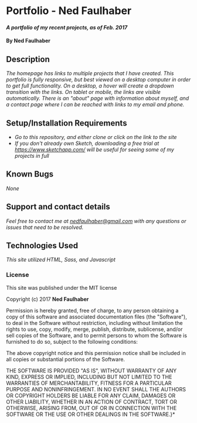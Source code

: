 # Portfolio - Ned Faulhaber

#### _A portfolio of my recent projects, as of Feb. 2017_

#### By **Ned Faulhaber**

## Description

_The homepage has links to multiple projects that I have created.  This portfolio is fully responsive, but best viewed on a desktop computer in order to get full functionality. On a desktop, a hover will create a dropdown transition with the links. On tablet or mobile, the links are visible automatically.  There is an "about" page with information about myself, and a contact page where I can be reached with links to my email and phone._

## Setup/Installation Requirements

* _Go to this repository, and either clone or click on the link to the site_
* _If you don't already own Sketch, downloading a free trial at https://www.sketchapp.com/ will be useful for seeing some of my projects in full_

## Known Bugs

_None_

## Support and contact details

_Feel free to contact me at nedfaulhaber@gmail.com with any questions or issues that need to be resolved._

## Technologies Used

_This site utilized HTML, Sass, and Javascript_

### License

This site was published under the MIT license

Copyright (c) 2017 **Ned Faulhaber**

Permission is hereby granted, free of charge, to any person obtaining a copy
of this software and associated documentation files (the "Software"), to deal
in the Software without restriction, including without limitation the rights
to use, copy, modify, merge, publish, distribute, sublicense, and/or sell
copies of the Software, and to permit persons to whom the Software is
furnished to do so, subject to the following conditions:

The above copyright notice and this permission notice shall be included in all
copies or substantial portions of the Software.

THE SOFTWARE IS PROVIDED "AS IS", WITHOUT WARRANTY OF ANY KIND, EXPRESS OR
IMPLIED, INCLUDING BUT NOT LIMITED TO THE WARRANTIES OF MERCHANTABILITY,
FITNESS FOR A PARTICULAR PURPOSE AND NONINFRINGEMENT. IN NO EVENT SHALL THE
AUTHORS OR COPYRIGHT HOLDERS BE LIABLE FOR ANY CLAIM, DAMAGES OR OTHER
LIABILITY, WHETHER IN AN ACTION OF CONTRACT, TORT OR OTHERWISE, ARISING FROM,
OUT OF OR IN CONNECTION WITH THE SOFTWARE OR THE USE OR OTHER DEALINGS IN THE
SOFTWARE.}*

